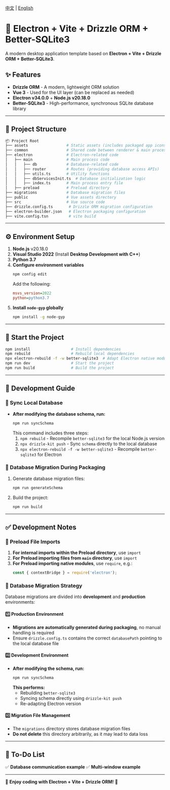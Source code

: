 [ 中文](README.md) | [ English](README.en.md)


# 🚀 Electron + Vite + Drizzle ORM + Better-SQLite3

A modern desktop application template based on **Electron + Vite + Drizzle ORM + Better-SQLite3**.

## ✨ Features
- **Drizzle ORM** - A modern, lightweight ORM solution
- **Vue 3** - Used for the UI layer (can be replaced as needed)
- **Electron v34.0.0** + **Node.js v20.18.0**
- **Better-SQLite3** - High-performance, synchronous SQLite database library

---

## 📂 Project Structure

```bash
📦 Project Root
├── assets                 # Static assets (includes packaged app icons, Windows only)
├── common                 # Shared code between renderer & main process
├── electron               # Electron-related code
│   ├── main               # Main process code
│   │   ├── db             # Database-related code
│   │   ├── router         # Routes (providing database access APIs)
│   │   ├── utils.ts       # Utility functions
│   │   ├── dbServicesInit.ts  # Database initialization logic
│   │   ├── index.ts       # Main process entry file
│   ├── preload            # Preload directory
├── migrations             # Database migration files
├── public                 # Vue assets directory
├── src                    # Vue source code
├── drizzle.config.ts       # Drizzle ORM migration configuration
├── electron-builder.json   # Electron packaging configuration
├── vite.config.tsn         # vite build
```

---

## ⚙️ Environment Setup

1. **Node.js** v20.18.0
2. **Visual Studio 2022** (Install **Desktop Development with C++**)
3. **Python 3.7**
4. **Configure environment variables**
   ```sh
   npm config edit
   ```
   Add the following:
   ```ini
   msvs_version=2022
   python=python3.7
   ```
5. **Install `node-gyp` globally**
   ```sh
   npm install -g node-gyp
   ```

---

## 🚀 Start the Project

```sh
npm install                  # Install dependencies
npm rebuild                  # Rebuild local dependencies
npx electron-rebuild -f -w better-sqlite3  # Adapt Electron native modules
npm run dev                  # Start the project
npm run build                # Build the project
```

---

## 🔨 Development Guide

### **📌 Sync Local Database**
- **After modifying the database schema, run:**
  ```sh
  npm run syncSchema
  ```
  This command includes three steps:
  1. `npm rebuild` - Recompile `better-sqlite3` for the local Node.js version
  2. `npx drizzle-kit push` - Sync `schema` directly to the local database
  3. `npx electron-rebuild -f -w better-sqlite3` - Recompile `better-sqlite3` for Electron

### **📌 Database Migration During Packaging**
1. Generate database migration files:
   ```sh
   npm run generateSchema
   ```
2. Build the project:
   ```sh
   npm run build
   ```

---

## ✅ Development Notes

### **📌 Preload File Imports**
1. **For internal imports within the Preload directory**, use `import`
2. **For Preload importing files from `main` directory**, use `import`
3. **For Preload importing native modules**, use `require`, e.g.:
   ```js
   const { contextBridge } = require('electron');
   ```

### **📌 Database Migration Strategy**
Database migrations are divided into **development** and **production** environments:

#### **1️⃣ Production Environment**
- **Migrations are automatically generated during packaging**, no manual handling is required
- Ensure `drizzle.config.ts` contains the correct `databasePath` pointing to the local database file

#### **2️⃣ Development Environment**
- **After modifying the schema, run:**
  ```sh
  npm run syncSchema
  ```
  **This performs:**
  - Rebuilding `better-sqlite3`
  - Syncing schema directly using `drizzle-kit push`
  - Re-adapting Electron version

#### **3️⃣ Migration File Management**
- The `migrations` directory stores database migration files
- **Do not delete** this directory arbitrarily, as it may lead to data loss

---

## 📌 To-Do List
✅ **Database communication example**
✅ **Multi-window example**

---

🎉 **Enjoy coding with Electron + Vite + Drizzle ORM!** 🚀

